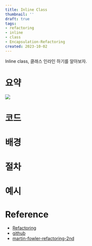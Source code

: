 ```yaml
---
title: Inline Class
thumbnail: ''
draft: true
tags:
- refactoring
- inline
- class
- Encapsulation-Refactoring
created: 2023-10-02
---
```


Inline class, 클래스 인라인 하기를 알아보자.

# 요약

![](Refactoring_30_InlineClass_0.png)

# 코드

# 배경

# 절차

# 예시

# Reference

* [Refactoring](https://product.kyobobook.co.kr/detail/S000001810241)
* [github](https://github.com/WegraLee/Refactoring)
* [martin-fowler-refactoring-2nd](https://github.com/wickedwukong/martin-fowler-refactoring-2nd)
